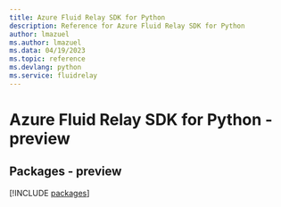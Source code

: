 ```yaml
---
title: Azure Fluid Relay SDK for Python
description: Reference for Azure Fluid Relay SDK for Python
author: lmazuel
ms.author: lmazuel
ms.data: 04/19/2023
ms.topic: reference
ms.devlang: python
ms.service: fluidrelay
---
```

# Azure Fluid Relay SDK for Python - preview
## Packages - preview
[!INCLUDE [packages](fluid-relay-index.md)]